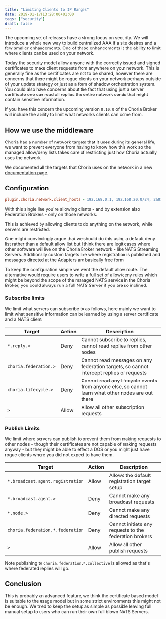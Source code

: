 ```yaml
---
title: "Limiting Clients to IP Ranges"
date: 2019-01-17T13:28:00+01:00
tags: ["security"]
draft: false
---
```


The upcoming set of releases have a strong focus on security.  We will introduce a whole new way to build centralized AAA if a site desires and a few smaller enhancements.  One of these enhancements is the ability to limit where clients can be used on your network.

Today the security model allow anyone with the correctly issued and signed certificates to make client requests from anywhere on your network. This is generally fine as the certificates are not to be shared, however there are concerns that there might be rogue clients on your network perhaps outside of your update strategy or just as a form of shadow orchestration system. You could also have concerns about the fact that using just a server certificate one can read all replies the entire network sends that might contain sensitive information.

If you have this concern the upcoming version `0.10.0` of the Choria Broker will include the ability to limit what networks clients can come from.

## How we use the middleware

Choria has a number of network targets that it uses during its general life, we want to prevent everyone from having to know how this work so the managed allow/deny lists takes care of restricting just how Choria actually uses the network.

We documented all the targets that Choria uses on the network in a new [documentation page](https://choria.io/docs/development/middleware/).

## Configuration

```ini
plugin.choria.network.client_hosts = 192.168.0.1, 192.168.20.0/24, 2a01:7e00::/64
```

With this single line you're allowing clients - and by extension also Federation Brokers - only on those networks.

This is achieved by allowing clients to do anything on the network, while servers are restricted.

One might convincingly argue that we should do this using a default deny list rather than a default allow list but I think there are legit cases where other software will live on the Choria Broker network - like NATS Streaming Servers.  Additionally custom targets like where registration is published and messages directed at the Adapters are basically free form.

To keep the configuration simple we went the default allow route. The alternative would require users to write a full set of allow/deny rules which might be beyond the scope of the managed NATS service in the Choria Broker, you could always run a full NATS Server if you are so inclined.

### Subscribe limits

We limit what servers can subscribe to as follows, here mainly we want to limit what sensitive information can be learned by using a server certificate and a NATS client:

|Target|Action|Description|
|------|------|-----------|
|`*.reply.>`|Deny|Cannot subscribe to replies, cannot read replies from other nodes|
|`choria.federation.>`|Deny|Cannot read messages on any federation targets, so cannot intercept replies or requests|
|`choria.lifecycle.>`|Deny|Cannot read any lifecycle events from anyone else, so cannot learn what other nodes are out there|
|`>`|Allow|Allow all other subscription requests|

### Publish Limits

We limit where servers can publish to prevent them from making requests to other nodes - though their certificates are not capable of making requests anyway - but they might be able to effect a DOS or you might just have rogue clients where you did not expect to have them.

|Target|Action|Description|
|------|------|-----------|
|`*.broadcast.agent.registration`|Allow|Allows the default registration target setup|
|`*.broadcast.agent.>`|Deny|Cannot make any broadcast requests|
|`*.node.>`|Deny|Cannot make any directed requests|
|`choria.federation.*.federation`|Deny|Cannot initiate any requests to the federation brokers|
|`>`|Allow|Allow all other publish requests|

Note publishing to `choria.federation.*.collective` is allowed as that's where federated replies will go.

## Conclusion

This is probably an advanced feature, we think the certificate based model is suitable to the usage model but in some strict environments this might not be enough.  We tried to keep the setup as simple as possible leaving full manual setup to users who can run their own full blown NATS Servers.

